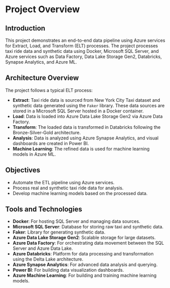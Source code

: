 # Project Overview

## Introduction
This project demonstrates an end-to-end data pipeline using Azure services for Extract, Load, and Transform (ELT) processes. The project processes taxi ride data and synthetic data using Docker, Microsoft SQL Server, and Azure services such as Data Factory, Data Lake Storage Gen2, Databricks, Synapse Analytics, and Azure ML.

## Architecture Overview
The project follows a typical ELT process:
- **Extract**: Taxi ride data is sourced from New York City Taxi dataset and synthetic data generated using the `Faker` library. These data sources are stored in a Microsoft SQL Server hosted in a Docker container.
- **Load**: Data is loaded into Azure Data Lake Storage Gen2 via Azure Data Factory.
- **Transform**: The loaded data is transformed in Databricks following the Bronze-Silver-Gold architecture.
- **Analysis**: Data is analyzed using Azure Synapse Analytics, and visual dashboards are created in Power BI.
- **Machine Learning**: The refined data is used for machine learning models in Azure ML.

## Objectives
- Automate the ETL pipeline using Azure services.
- Process real and synthetic taxi ride data for analysis.
- Develop machine learning models based on the processed data.

## Tools and Technologies
- **Docker**: For hosting SQL Server and managing data sources.
- **Microsoft SQL Server**: Database for storing raw taxi and synthetic data.
- **Faker**: Library for generating synthetic data.
- **Azure Data Lake Storage Gen2**: Scalable storage for large datasets.
- **Azure Data Factory**: For orchestrating data movement between the SQL Server and Azure Data Lake.
- **Azure Databricks**: Platform for data processing and transformation using the Delta Lake architecture.
- **Azure Synapse Analytics**: For advanced data analysis and querying.
- **Power BI**: For building data visualization dashboards.
- **Azure Machine Learning**: For building and training machine learning models.
